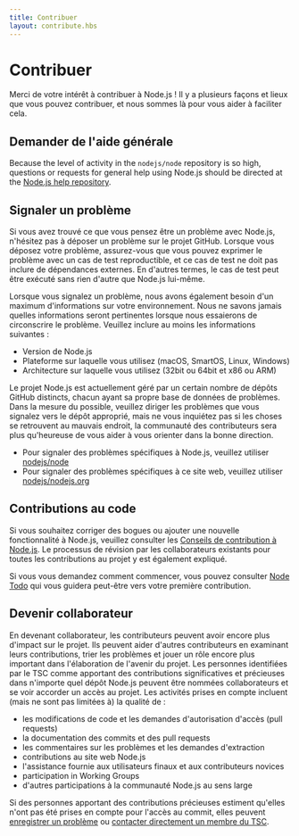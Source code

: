 ```yaml
---
title: Contribuer
layout: contribute.hbs
---
```


# Contribuer

Merci de votre intérêt à contribuer à Node.js ! Il y a plusieurs façons et lieux que vous pouvez contribuer, et nous sommes là pour vous aider à faciliter cela.

## Demander de l'aide générale

Because the level of activity in the `nodejs/node` repository is so high, questions or requests for general help using Node.js should be directed at the [Node.js help repository](https://github.com/nodejs/help/issues).

## Signaler un problème

Si vous avez trouvé ce que vous pensez être un problème avec Node.js, n'hésitez pas à déposer un problème sur le projet GitHub. Lorsque vous déposez votre problème, assurez-vous que vous pouvez exprimer le problème avec un cas de test reproductible, et ce cas de test ne doit pas inclure de dépendances externes. En d'autres termes, le cas de test peut être exécuté sans rien d'autre que Node.js lui-même.

Lorsque vous signalez un problème, nous avons également besoin d'un maximum d'informations sur votre environnement. Nous ne savons jamais quelles informations seront pertinentes lorsque nous essaierons de circonscrire le problème. Veuillez inclure au moins les informations suivantes :

- Version de Node.js
- Plateforme sur laquelle vous utilisez (macOS, SmartOS, Linux, Windows)
- Architecture sur laquelle vous utilisez (32bit ou 64bit et x86 ou ARM)

Le projet Node.js est actuellement géré par un certain nombre de dépôts GitHub distincts, chacun ayant sa propre base de données de problèmes. Dans la mesure du possible, veuillez diriger les problèmes que vous signalez vers le dépôt approprié, mais ne vous inquiétez pas si les choses se retrouvent au mauvais endroit, la communauté des contributeurs sera plus qu'heureuse de vous aider à vous orienter dans la bonne direction.

- Pour signaler des problèmes spécifiques à Node.js, veuillez utiliser [nodejs/node](https://github.com/nodejs/node)
- Pour signaler des problèmes spécifiques à ce site web, veuillez utiliser [nodejs/nodejs.org](https://github.com/nodejs/nodejs.org/issues)

## Contributions au code

Si vous souhaitez corriger des bogues ou ajouter une nouvelle fonctionnalité à Node.js, veuillez consulter les [Conseils de contribution à Node.js](https://github.com/nodejs/node/blob/main/CONTRIBUTING.md/#pull-requests). Le processus de révision par les collaborateurs existants pour toutes les contributions au projet y est également expliqué.

Si vous vous demandez comment commencer, vous pouvez consulter [Node Todo](https://www.nodetodo.org/) qui vous guidera peut-être vers votre première contribution.

## Devenir collaborateur

En devenant collaborateur, les contributeurs peuvent avoir encore plus d'impact sur le projet. Ils peuvent aider d'autres contributeurs en examinant leurs contributions, trier les problèmes et jouer un rôle encore plus important dans l'élaboration de l'avenir du projet. Les personnes identifiées par le TSC comme apportant des contributions significatives et précieuses dans n'importe quel dépôt Node.js peuvent être nommées collaborateurs et se voir accorder un accès au projet. Les activités prises en compte incluent (mais ne sont pas limitées à) la qualité de :

- les modifications de code et les demandes d'autorisation d'accès (pull requests)
- la documentation des commits et des pull requests
- les commentaires sur les problèmes et les demandes d'extraction
- contributions au site web Node.js
- l'assistance fournie aux utilisateurs finaux et aux contributeurs novices
- participation in Working Groups
- d'autres participations à la communauté Node.js au sens large

Si des personnes apportant des contributions précieuses estiment qu'elles n'ont pas été prises en compte pour l'accès au commit, elles peuvent [enregistrer un problème](https://github.com/nodejs/TSC/issues) ou [contacter directement un membre du TSC](https://github.com/nodejs/node#tsc-technical-steering-committee).
